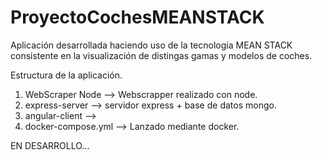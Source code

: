 # ProyectoCochesMEANSTACK
Aplicación desarrollada haciendo uso de la tecnología MEAN STACK consistente en la visualización de distingas gamas y modelos de coches.

Estructura de la aplicación.
1. WebScraper Node --> Webscrapper realizado con node.
2. express-server --> servidor express + base de datos mongo.
3. angular-client --> 
4. docker-compose.yml --> Lanzado mediante docker.

EN DESARROLLO...
